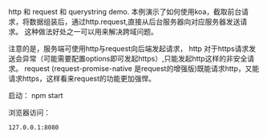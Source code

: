 
http 和 request 和 querystring demo.
本例演示了如何使用koa，截取前台请求，将数据组装后，通过http.request,直接从后台服务器向对应服务器发送请求。
这种做法好处之一可以用来解决跨域问题。

注意的是，服务端可使用http与request向后端发起请求，
http 对于https请求发送会异常（可能需要配置options即可发起https）,只能发起http这样的非安全请求。
request (request-promise-native 是request的增强版)既能请求http，又能请求https，这样看来request的功能更加强悍。

启动：
npm start

浏览器访问：
```
127.0.0.1:8080
```
